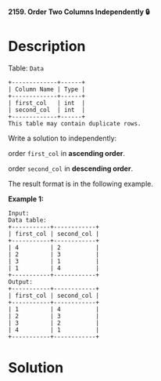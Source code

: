 **2159. Order Two Columns Independently 🔒**

# Description

Table: `Data`

```
+-------------+------+
| Column Name | Type |
+-------------+------+
| first_col   | int  |
| second_col  | int  |
+-------------+------+
This table may contain duplicate rows.
```

Write a solution to independently:

order `first_col` in **ascending order**.

order `second_col` in **descending order**.

The result format is in the following example.

**Example 1:**

```
Input: 
Data table:
+-----------+------------+
| first_col | second_col |
+-----------+------------+
| 4         | 2          |
| 2         | 3          |
| 3         | 1          |
| 1         | 4          |
+-----------+------------+
Output: 
+-----------+------------+
| first_col | second_col |
+-----------+------------+
| 1         | 4          |
| 2         | 3          |
| 3         | 2          |
| 4         | 1          |
+-----------+------------+
```

# Solution
